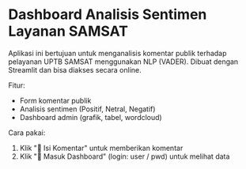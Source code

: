 # Dashboard Analisis Sentimen Layanan SAMSAT

Aplikasi ini bertujuan untuk menganalisis komentar publik terhadap pelayanan UPTB SAMSAT menggunakan NLP (VADER). Dibuat dengan Streamlit dan bisa diakses secara online.

Fitur:
- Form komentar publik
- Analisis sentimen (Positif, Netral, Negatif)
- Dashboard admin (grafik, tabel, wordcloud)

Cara pakai:
1. Klik "📝 Isi Komentar" untuk memberikan komentar
2. Klik "🔐 Masuk Dashboard" (login: user / pwd) untuk melihat data
